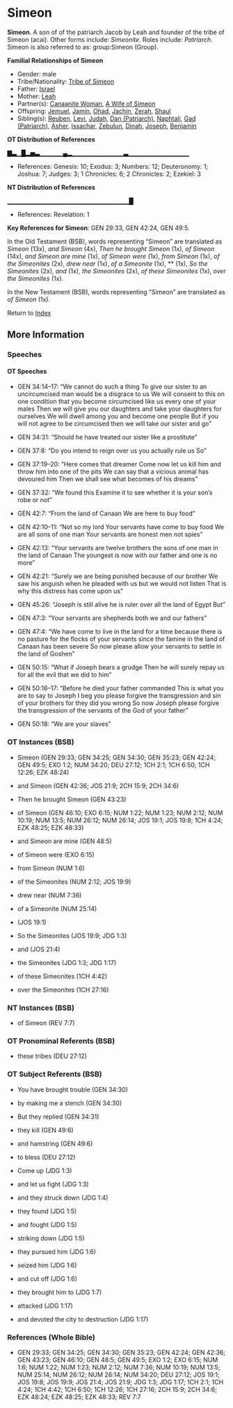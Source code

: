 # Simeon
**Simeon**. 
A son of of the patriarch Jacob by Leah and founder of the tribe of Simeon (acai). 
Other forms include: 
*Simeonite*. 
Roles include: 
_Patriarch_. 
Simeon is also referred to as: 
group:Simeon (Group). 




**Familial Relationships of Simeon**


* Gender: male
* Tribe/Nationality: [Tribe of Simeon](../../../groups/md/acai/Simeon.md)
* Father: [Israel](Israel.md)
* Mother: [Leah](Leah.md)
* Partner(s): [Canaanite Woman](CanaaniteWoman.md), [A Wife of Simeon](AWifeOfSimeon.md)
* Offspring: [Jemuel](Jemuel.md), [Jamin](Jamin.md), [Ohad](Ohad.md), [Jachin](Jachin.md), [Zerah](Zerah.6.md), [Shaul](Shaul.2.md)
* Sibling(s): [Reuben](Reuben.md), [Levi](Levi.3.md), [Judah](Judah.4.md), [Dan (Patriarch)](Dan.md), [Naphtali](Naphtali.md), [Gad (Patriarch)](Gad.md), [Asher](Asher.md), [Issachar](Issachar.md), [Zebulun](Zebulun.md), [Dinah](Dinah.md), [Joseph](Joseph.10.md), [Benjamin](Benjamin.md)


**OT Distribution of References**

▇▃▁█▂▅▃▁▁▁▁▁▄▂▁▁▁▁▁▁▁▁▁▁▁▃▁▁▁▁▁▁▁▁▁▁▁▁▁
* References: Genesis: 10; Exodus: 3; Numbers: 12; Deuteronomy: 1; Joshua: 7; Judges: 3; 1 Chronicles: 6; 2 Chronicles: 2; Ezekiel: 3

**NT Distribution of References**

▁▁▁▁▁▁▁▁▁▁▁▁▁▁▁▁▁▁▁▁▁▁▁▁▁▁█
* References: Revelation: 1



**Key References for Simeon**: 
GEN 29:33, GEN 42:24, GEN 49:5. 


In the Old Testament (BSB), words representing “Simeon” are translated as 
*Simeon* (13x), *and Simeon* (4x), *Then he brought Simeon* (1x), *of Simeon* (14x), *and Simeon are mine* (1x), *of Simeon were* (1x), *from Simeon* (1x), *of the Simeonites* (2x), *drew near* (1x), *of a Simeonite* (1x), ** (1x), *So the Simeonites* (2x), *and* (1x), *the Simeonites* (2x), *of these Simeonites* (1x), *over the Simeonites* (1x). 


In the New Testament (BSB), words representing “Simeon” are translated as 
*of Simeon* (1x). 


Return to [Index](00-Index.md)

## More Information

### Speeches

#### OT Speeches

* GEN 34:14–17: “We cannot do such a thing To give our sister to an uncircumcised man would be a disgrace to us We will consent to this on one condition that you become circumcised like us every one of your males Then we will give you our daughters and take your daughters for ourselves We will dwell among you and become one people But if you will not agree to be circumcised then we will take our sister and go”

* GEN 34:31: “Should he have treated our sister like a prostitute”

* GEN 37:8: “Do you intend to reign over us you actually rule us So”

* GEN 37:19–20: “Here comes that dreamer Come now let us kill him and throw him into one of the pits We can say that a vicious animal has devoured him Then we shall see what becomes of his dreams”

* GEN 37:32: “We found this Examine it to see whether it is your son’s robe or not”

* GEN 42:7: “From the land of Canaan We are here to buy food”

* GEN 42:10–11: “Not so my lord Your servants have come to buy food We are all sons of one man Your servants are honest men not spies”

* GEN 42:13: “Your servants are twelve brothers the sons of one man in the land of Canaan The youngest is now with our father and one is no more”

* GEN 42:21: “Surely we are being punished because of our brother We saw his anguish when he pleaded with us but we would not listen That is why this distress has come upon us”

* GEN 45:26: “Joseph is still alive he is ruler over all the land of Egypt But”

* GEN 47:3: “Your servants are shepherds both we and our fathers”

* GEN 47:4: “We have come to live in the land for a time because there is no pasture for the flocks of your servants since the famine in the land of Canaan has been severe So now please allow your servants to settle in the land of Goshen”

* GEN 50:15: “What if Joseph bears a grudge Then he will surely repay us for all the evil that we did to him”

* GEN 50:16–17: “Before he died your father commanded This is what you are to say to Joseph I beg you please forgive the transgression and sin of your brothers for they did you wrong So now Joseph please forgive the transgression of the servants of the God of your father”

* GEN 50:18: “We are your slaves”

### OT Instances (BSB)

* Simeon (GEN 29:33; GEN 34:25; GEN 34:30; GEN 35:23; GEN 42:24; GEN 49:5; EXO 1:2; NUM 34:20; DEU 27:12; 1CH 2:1; 1CH 6:50; 1CH 12:26; EZK 48:24)

* and Simeon (GEN 42:36; JOS 21:9; 2CH 15:9; 2CH 34:6)

* Then he brought Simeon (GEN 43:23)

* of Simeon (GEN 46:10; EXO 6:15; NUM 1:22; NUM 1:23; NUM 2:12; NUM 10:19; NUM 13:5; NUM 26:12; NUM 26:14; JOS 19:1; JOS 19:8; 1CH 4:24; EZK 48:25; EZK 48:33)

* and Simeon are mine (GEN 48:5)

* of Simeon were (EXO 6:15)

* from Simeon (NUM 1:6)

* of the Simeonites (NUM 2:12; JOS 19:9)

* drew near (NUM 7:36)

* of a Simeonite (NUM 25:14)

*  (JOS 19:1)

* So the Simeonites (JOS 19:9; JDG 1:3)

* and (JOS 21:4)

* the Simeonites (JDG 1:3; JDG 1:17)

* of these Simeonites (1CH 4:42)

* over the Simeonites (1CH 27:16)



### NT Instances (BSB)

* of Simeon (REV 7:7)



### OT Pronominal Referents (BSB)

* these tribes (DEU 27:12)



### OT Subject Referents (BSB)

* You have brought trouble (GEN 34:30)

* by making me a stench (GEN 34:30)

* But they replied (GEN 34:31)

* they kill (GEN 49:6)

* and hamstring (GEN 49:6)

* to bless (DEU 27:12)

* Come up (JDG 1:3)

* and let us fight (JDG 1:3)

* and they struck down (JDG 1:4)

* they found (JDG 1:5)

* and fought (JDG 1:5)

* striking down (JDG 1:5)

* they pursued him (JDG 1:6)

* seized him (JDG 1:6)

* and cut off (JDG 1:6)

* they brought him to (JDG 1:7)

* attacked (JDG 1:17)

* and devoted the city to destruction (JDG 1:17)



### References (Whole Bible)

* GEN 29:33; GEN 34:25; GEN 34:30; GEN 35:23; GEN 42:24; GEN 42:36; GEN 43:23; GEN 46:10; GEN 48:5; GEN 49:5; EXO 1:2; EXO 6:15; NUM 1:6; NUM 1:22; NUM 1:23; NUM 2:12; NUM 7:36; NUM 10:19; NUM 13:5; NUM 25:14; NUM 26:12; NUM 26:14; NUM 34:20; DEU 27:12; JOS 19:1; JOS 19:8; JOS 19:9; JOS 21:4; JOS 21:9; JDG 1:3; JDG 1:17; 1CH 2:1; 1CH 4:24; 1CH 4:42; 1CH 6:50; 1CH 12:26; 1CH 27:16; 2CH 15:9; 2CH 34:6; EZK 48:24; EZK 48:25; EZK 48:33; REV 7:7



